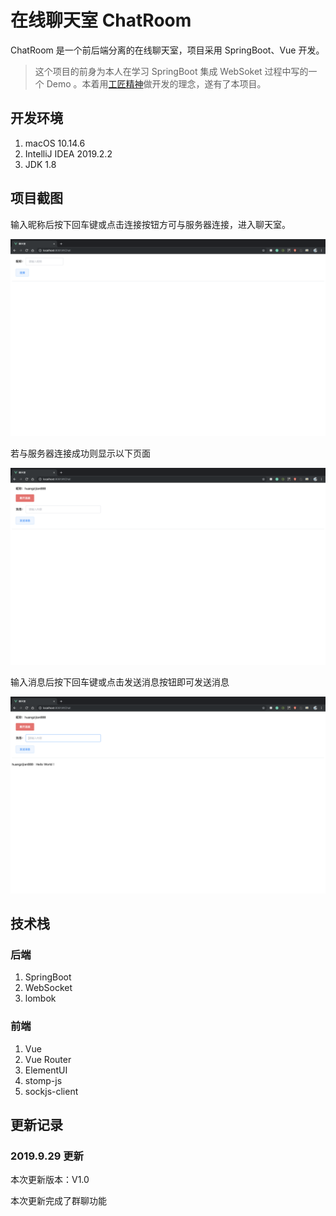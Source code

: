 # 在线聊天室 ChatRoom
ChatRoom 是一个前后端分离的在线聊天室，项目采用 SpringBoot、Vue 开发。

>这个项目的前身为本人在学习 SpringBoot 集成 WebSoket 过程中写的一个 Demo 。本着用[工匠精神](https://baike.baidu.com/item/%E5%B7%A5%E5%8C%A0%E7%B2%BE%E7%A5%9E/3993110#1 "工匠精神")做开发的理念，遂有了本项目。

## 开发环境
1. macOS 10.14.6 
1. IntelliJ IDEA 2019.2.2
1. JDK 1.8


## 项目截图

输入昵称后按下回车键或点击连接按钮方可与服务器连接，进入聊天室。

![](./Screenshot/Index.png)

若与服务器连接成功则显示以下页面

![](./Screenshot/Login.png)

输入消息后按下回车键或点击发送消息按钮即可发送消息

![](./Screenshot/Send.png)


##  技术栈
### 后端
1. SpringBoot
1. WebSocket
1. lombok

### 前端
1. Vue
1. Vue Router
1. ElementUI
1. stomp-js
1. sockjs-client


## 更新记录

### 2019.9.29 更新

本次更新版本：V1.0

本次更新完成了群聊功能


